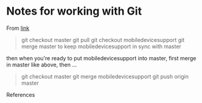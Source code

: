 # Notes for working with Git

From [link][1]
> git checkout master
    git pull
    git checkout mobiledevicesupport
    git merge master
    to keep mobiledevicesupport in sync with master

then when you're ready to put mobiledevicesupport into master, first merge in master like above, then ...

>   git checkout master
    git merge mobiledevicesupport
    git push origin master


References

[1]:https://stackoverflow.com/questions/16329776/how-to-keep-a-git-branch-in-sync-with-master

